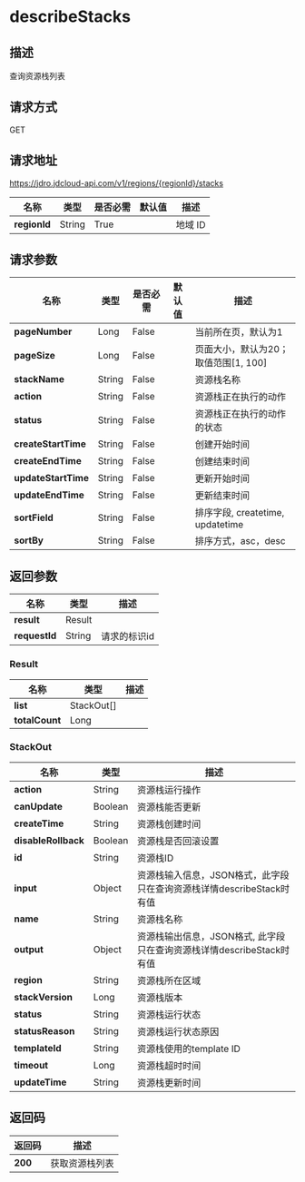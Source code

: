 # describeStacks


## 描述
查询资源栈列表

## 请求方式
GET

## 请求地址
https://jdro.jdcloud-api.com/v1/regions/{regionId}/stacks

|名称|类型|是否必需|默认值|描述|
|---|---|---|---|---|
|**regionId**|String|True| |地域 ID|

## 请求参数
|名称|类型|是否必需|默认值|描述|
|---|---|---|---|---|
|**pageNumber**|Long|False| |当前所在页，默认为1|
|**pageSize**|Long|False| |页面大小，默认为20；取值范围[1, 100]|
|**stackName**|String|False| |资源栈名称|
|**action**|String|False| |资源栈正在执行的动作|
|**status**|String|False| |资源栈正在执行的动作的状态|
|**createStartTime**|String|False| |创建开始时间|
|**createEndTime**|String|False| |创建结束时间|
|**updateStartTime**|String|False| |更新开始时间|
|**updateEndTime**|String|False| |更新结束时间|
|**sortField**|String|False| |排序字段, createtime, updatetime|
|**sortBy**|String|False| |排序方式，asc，desc|


## 返回参数
|名称|类型|描述|
|---|---|---|
|**result**|Result| |
|**requestId**|String|请求的标识id|

### Result
|名称|类型|描述|
|---|---|---|
|**list**|StackOut[]| |
|**totalCount**|Long| |
### StackOut
|名称|类型|描述|
|---|---|---|
|**action**|String|资源栈运行操作|
|**canUpdate**|Boolean|资源栈能否更新|
|**createTime**|String|资源栈创建时间|
|**disableRollback**|Boolean|资源栈是否回滚设置|
|**id**|String|资源栈ID|
|**input**|Object|资源栈输入信息，JSON格式，此字段只在查询资源栈详情describeStack时有值|
|**name**|String|资源栈名称|
|**output**|Object|资源栈输出信息，JSON格式, 此字段只在查询资源栈详情describeStack时有值|
|**region**|String|资源栈所在区域|
|**stackVersion**|Long|资源栈版本|
|**status**|String|资源栈运行状态|
|**statusReason**|String|资源栈运行状态原因|
|**templateId**|String|资源栈使用的template ID|
|**timeout**|Long|资源栈超时时间|
|**updateTime**|String|资源栈更新时间|

## 返回码
|返回码|描述|
|---|---|
|**200**|获取资源栈列表|
